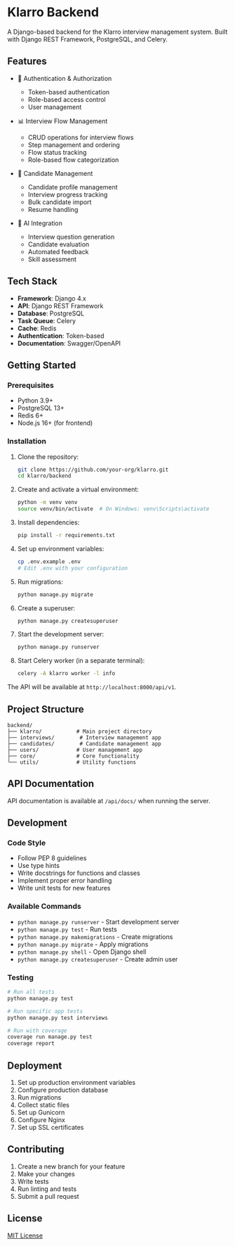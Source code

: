 # Klarro Backend

A Django-based backend for the Klarro interview management system. Built with Django REST Framework, PostgreSQL, and Celery.

## Features

- 🔐 Authentication & Authorization
  - Token-based authentication
  - Role-based access control
  - User management

- 📊 Interview Flow Management
  - CRUD operations for interview flows
  - Step management and ordering
  - Flow status tracking
  - Role-based flow categorization

- 👥 Candidate Management
  - Candidate profile management
  - Interview progress tracking
  - Bulk candidate import
  - Resume handling

- 🤖 AI Integration
  - Interview question generation
  - Candidate evaluation
  - Automated feedback
  - Skill assessment

## Tech Stack

- **Framework**: Django 4.x
- **API**: Django REST Framework
- **Database**: PostgreSQL
- **Task Queue**: Celery
- **Cache**: Redis
- **Authentication**: Token-based
- **Documentation**: Swagger/OpenAPI

## Getting Started

### Prerequisites

- Python 3.9+
- PostgreSQL 13+
- Redis 6+
- Node.js 16+ (for frontend)

### Installation

1. Clone the repository:
   ```bash
   git clone https://github.com/your-org/klarro.git
   cd klarro/backend
   ```

2. Create and activate a virtual environment:
   ```bash
   python -m venv venv
   source venv/bin/activate  # On Windows: venv\Scripts\activate
   ```

3. Install dependencies:
   ```bash
   pip install -r requirements.txt
   ```

4. Set up environment variables:
   ```bash
   cp .env.example .env
   # Edit .env with your configuration
   ```

5. Run migrations:
   ```bash
   python manage.py migrate
   ```

6. Create a superuser:
   ```bash
   python manage.py createsuperuser
   ```

7. Start the development server:
   ```bash
   python manage.py runserver
   ```

8. Start Celery worker (in a separate terminal):
   ```bash
   celery -A klarro worker -l info
   ```

The API will be available at `http://localhost:8000/api/v1`.

## Project Structure

```
backend/
├── klarro/           # Main project directory
├── interviews/        # Interview management app
├── candidates/        # Candidate management app
├── users/            # User management app
├── core/             # Core functionality
└── utils/            # Utility functions
```

## API Documentation

API documentation is available at `/api/docs/` when running the server.

## Development

### Code Style

- Follow PEP 8 guidelines
- Use type hints
- Write docstrings for functions and classes
- Implement proper error handling
- Write unit tests for new features

### Available Commands

- `python manage.py runserver` - Start development server
- `python manage.py test` - Run tests
- `python manage.py makemigrations` - Create migrations
- `python manage.py migrate` - Apply migrations
- `python manage.py shell` - Open Django shell
- `python manage.py createsuperuser` - Create admin user

### Testing

```bash
# Run all tests
python manage.py test

# Run specific app tests
python manage.py test interviews

# Run with coverage
coverage run manage.py test
coverage report
```

## Deployment

1. Set up production environment variables
2. Configure production database
3. Run migrations
4. Collect static files
5. Set up Gunicorn
6. Configure Nginx
7. Set up SSL certificates

## Contributing

1. Create a new branch for your feature
2. Make your changes
3. Write tests
4. Run linting and tests
5. Submit a pull request

## License

[MIT License](LICENSE)
